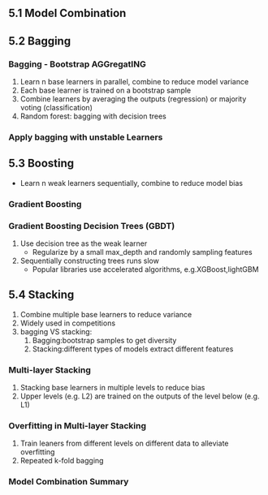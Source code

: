 ## 5.1 Model Combination

## 5.2 Bagging
### Bagging - Bootstrap AGGregatING
1. Learn n base learners in parallel, combine to reduce model variance
2. Each base learner is trained on a bootstrap sample
3. Combine learners by averaging the outputs (regression) or majority voting (classification)
4. Random forest: bagging with decision trees
### Apply bagging with unstable Learners

## 5.3 Boosting
- Learn n weak learners sequentially, combine to reduce model bias
### Gradient Boosting
### Gradient Boosting Decision Trees (GBDT)
1. Use decision tree as the weak learner
    - Regularize by a small max_depth and randomly sampling features
2. Sequentially constructing trees runs slow
    - Popular libraries use accelerated algorithms, e.g.XGBoost,lightGBM

## 5.4 Stacking
1. Combine multiple base learners to reduce variance
2. Widely used in competitions
3. bagging VS stacking:
    1. Bagging:bootstrap samples to get diversity
    2. Stacking:different types of models extract different features
### Multi-layer Stacking
1. Stacking base learners in multiple levels to reduce bias
2. Upper levels (e.g. L2) are trained on the outputs of the level below (e.g. L1)
### Overfitting in Multi-layer Stacking
1. Train leaners from different levels on different data to alleviate overfitting
2. Repeated k-fold bagging

### Model Combination Summary
